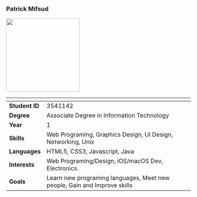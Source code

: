 ### Patrick Mifsud

<img src="../images/patrickmifsud.png" width="200px" height="200px">

| []() | []() |
|---|---|
| __Student ID__ | 3541142 |
| __Degree__ | Associate Degree in Information Technology |
| __Year__ | 1 |
| __Skills__ | Web Programing, Graphics Design, UI Design, Networking, Unix |
| __Languages__ | HTML5, CSS3, Javascript, Java |
| __Interests__ | Web Programing/Design, iOS/macOS Dev, Electronics |
| __Goals__ | Learn new programing languages, Meet new people, Gain and Improve skills |
